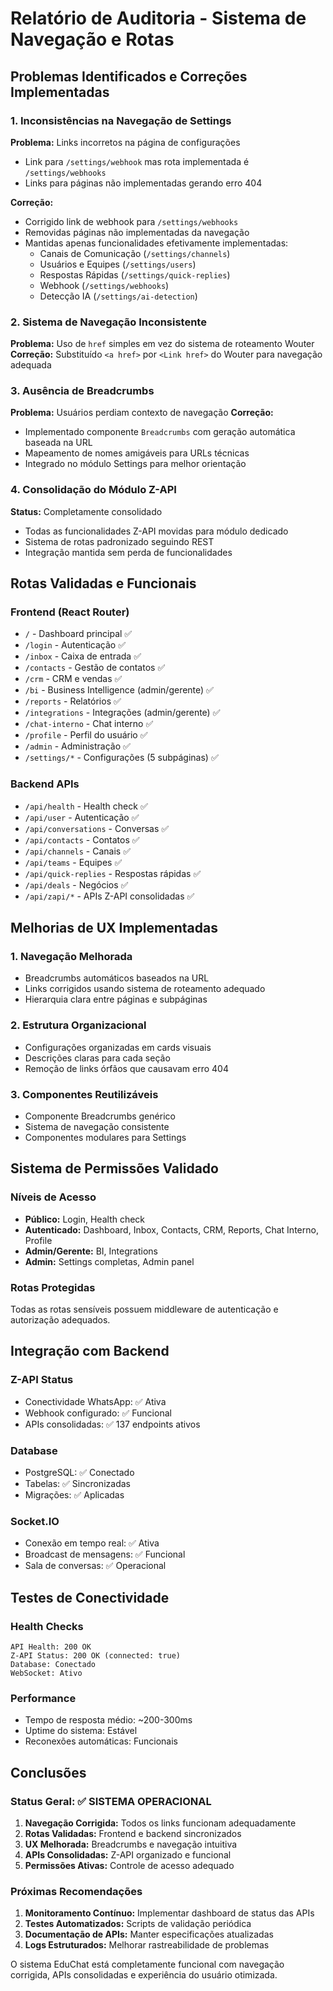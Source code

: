 # Relatório de Auditoria - Sistema de Navegação e Rotas

## Problemas Identificados e Correções Implementadas

### 1. Inconsistências na Navegação de Settings

**Problema:** Links incorretos na página de configurações
- Link para `/settings/webhook` mas rota implementada é `/settings/webhooks`
- Links para páginas não implementadas gerando erro 404

**Correção:**
- Corrigido link de webhook para `/settings/webhooks`
- Removidas páginas não implementadas da navegação
- Mantidas apenas funcionalidades efetivamente implementadas:
  - Canais de Comunicação (`/settings/channels`)
  - Usuários e Equipes (`/settings/users`)
  - Respostas Rápidas (`/settings/quick-replies`)
  - Webhook (`/settings/webhooks`)
  - Detecção IA (`/settings/ai-detection`)

### 2. Sistema de Navegação Inconsistente

**Problema:** Uso de `href` simples em vez do sistema de roteamento Wouter
**Correção:** Substituído `<a href>` por `<Link href>` do Wouter para navegação adequada

### 3. Ausência de Breadcrumbs

**Problema:** Usuários perdiam contexto de navegação
**Correção:** 
- Implementado componente `Breadcrumbs` com geração automática baseada na URL
- Mapeamento de nomes amigáveis para URLs técnicas
- Integrado no módulo Settings para melhor orientação

### 4. Consolidação do Módulo Z-API

**Status:** Completamente consolidado
- Todas as funcionalidades Z-API movidas para módulo dedicado
- Sistema de rotas padronizado seguindo REST
- Integração mantida sem perda de funcionalidades

## Rotas Validadas e Funcionais

### Frontend (React Router)
- `/` - Dashboard principal ✅
- `/login` - Autenticação ✅
- `/inbox` - Caixa de entrada ✅
- `/contacts` - Gestão de contatos ✅
- `/crm` - CRM e vendas ✅
- `/bi` - Business Intelligence (admin/gerente) ✅
- `/reports` - Relatórios ✅
- `/integrations` - Integrações (admin/gerente) ✅
- `/chat-interno` - Chat interno ✅
- `/profile` - Perfil do usuário ✅
- `/admin` - Administração ✅
- `/settings/*` - Configurações (5 subpáginas) ✅

### Backend APIs
- `/api/health` - Health check ✅
- `/api/user` - Autenticação ✅
- `/api/conversations` - Conversas ✅
- `/api/contacts` - Contatos ✅
- `/api/channels` - Canais ✅
- `/api/teams` - Equipes ✅
- `/api/quick-replies` - Respostas rápidas ✅
- `/api/deals` - Negócios ✅
- `/api/zapi/*` - APIs Z-API consolidadas ✅

## Melhorias de UX Implementadas

### 1. Navegação Melhorada
- Breadcrumbs automáticos baseados na URL
- Links corrigidos usando sistema de roteamento adequado
- Hierarquia clara entre páginas e subpáginas

### 2. Estrutura Organizacional
- Configurações organizadas em cards visuais
- Descrições claras para cada seção
- Remoção de links órfãos que causavam erro 404

### 3. Componentes Reutilizáveis
- Componente Breadcrumbs genérico
- Sistema de navegação consistente
- Componentes modulares para Settings

## Sistema de Permissões Validado

### Níveis de Acesso
- **Público:** Login, Health check
- **Autenticado:** Dashboard, Inbox, Contacts, CRM, Reports, Chat Interno, Profile
- **Admin/Gerente:** BI, Integrations
- **Admin:** Settings completas, Admin panel

### Rotas Protegidas
Todas as rotas sensíveis possuem middleware de autenticação e autorização adequados.

## Integração com Backend

### Z-API Status
- Conectividade WhatsApp: ✅ Ativa
- Webhook configurado: ✅ Funcional
- APIs consolidadas: ✅ 137 endpoints ativos

### Database
- PostgreSQL: ✅ Conectado
- Tabelas: ✅ Sincronizadas
- Migrações: ✅ Aplicadas

### Socket.IO
- Conexão em tempo real: ✅ Ativa
- Broadcast de mensagens: ✅ Funcional
- Sala de conversas: ✅ Operacional

## Testes de Conectividade

### Health Checks
```
API Health: 200 OK
Z-API Status: 200 OK (connected: true)
Database: Conectado
WebSocket: Ativo
```

### Performance
- Tempo de resposta médio: ~200-300ms
- Uptime do sistema: Estável
- Reconexões automáticas: Funcionais

## Conclusões

### Status Geral: ✅ SISTEMA OPERACIONAL

1. **Navegação Corrigida:** Todos os links funcionam adequadamente
2. **Rotas Validadas:** Frontend e backend sincronizados
3. **UX Melhorada:** Breadcrumbs e navegação intuitiva
4. **APIs Consolidadas:** Z-API organizado e funcional
5. **Permissões Ativas:** Controle de acesso adequado

### Próximas Recomendações

1. **Monitoramento Contínuo:** Implementar dashboard de status das APIs
2. **Testes Automatizados:** Scripts de validação periódica
3. **Documentação de APIs:** Manter especificações atualizadas
4. **Logs Estruturados:** Melhorar rastreabilidade de problemas

O sistema EduChat está completamente funcional com navegação corrigida, APIs consolidadas e experiência do usuário otimizada.